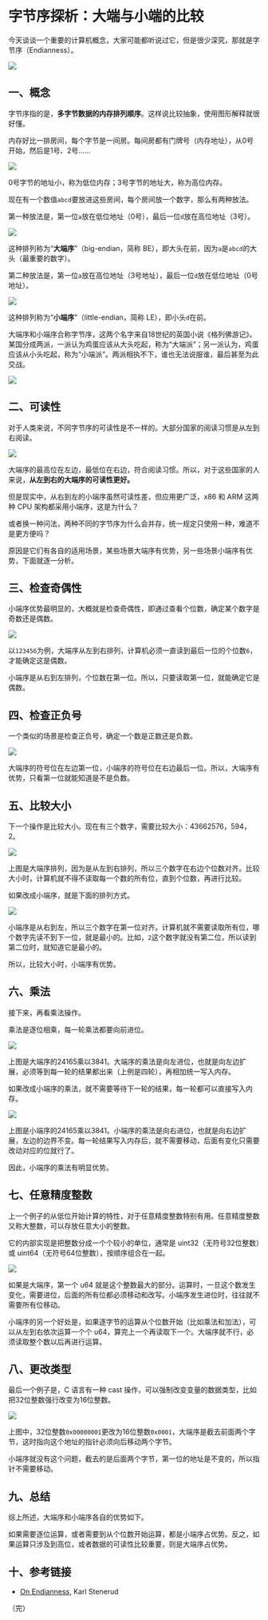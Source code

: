 # 字节序探析：大端与小端的比较

今天谈谈一个重要的计算机概念，大家可能都听说过它，但是很少深究，那就是字节序（Endianness）。

![](https://cdn.beekka.com/blogimg/asset/202206/bg2022060101.webp)

## 一、概念

字节序指的是，**多字节数据的内存排列顺序**。这样说比较抽象，使用图形解释就很好懂。

内存好比一排房间，每个字节是一间房。每间房都有门牌号（内存地址），从0号开始，然后是1号、2号……

![](https://cdn.beekka.com/blogimg/asset/202206/bg2022060102.webp)

0号字节的地址小，称为低位内存；3号字节的地址大，称为高位内存。

现在有一个数值`abcd`要放进这些房间，每个房间放一个数字，那么有两种放法。

第一种放法是，第一位`a`放在低位地址（0号），最后一位`d`放在高位地址（3号）。

![](https://cdn.beekka.com/blogimg/asset/202206/bg2022060103.webp)

这种排列称为“**大端序**”（big-endian，简称 BE），即大头在前，因为`a`是`abcd`的大头（最重要的数字）。

第二种放法是，第一位`a`放在高位地址（3号地址），最后一位`d`放在低位地址（0号地址）。

![](https://cdn.beekka.com/blogimg/asset/202206/bg2022060104.webp)

这种排列称为“**小端序**”（little-endian，简称 LE），即小头`d`在前。

大端序和小端序合称字节序，这两个名字来自18世纪的英国小说《格列佛游记》。某国分成两派，一派认为鸡蛋应该从大头吃起，称为“大端派”；另一派认为，鸡蛋应该从小头吃起，称为“小端派”。两派相执不下，谁也无法说服谁，最后甚至为此交战。

![](https://cdn.beekka.com/blogimg/asset/202206/bg2022060105.jpg)

## 二、可读性

对于人类来说，不同字节序的可读性是不一样的。大部分国家的阅读习惯是从左到右阅读。

![](https://cdn.beekka.com/blogimg/asset/202206/bg2022060106.webp)

大端序的最高位在左边，最低位在右边，符合阅读习惯。所以，对于这些国家的人来说，**从左到右的大端序的可读性更好。**

但是现实中，从右到左的小端序虽然可读性差，但应用更广泛，x86 和 ARM 这两种 CPU 架构都采用小端序，这是为什么？

或者换一种问法，两种不同的字节序为什么会并存，统一规定只使用一种，难道不是更方便吗？

原因是它们有各自的适用场景，某些场景大端序有优势，另一些场景小端序有优势，下面就逐一分析。

## 三、检查奇偶性

小端序优势最明显的，大概就是检查奇偶性，即通过查看个位数，确定某个数字是奇数还是偶数。

![](https://cdn.beekka.com/blogimg/asset/202206/bg2022060112.webp)

以`123456`为例，大端序从左到右排列，计算机必须一直读到最后一位的个位数`6`，才能确定这是偶数。

小端序是从右到左排列，个位数在第一位。所以，只要读取第一位，就能确定它是偶数。

## 四、检查正负号

一个类似的场景是检查正负号，确定一个数是正数还是负数。

![](https://cdn.beekka.com/blogimg/asset/202206/bg2022060113.webp)

大端序的符号位在左边第一位，小端序的符号位在右边最后一位。所以，大端序有优势，只看第一位就能知道是不是负数。

## 五、比较大小

下一个操作是比较大小。现在有三个数字，需要比较大小：43662576，594，2。

![](https://cdn.beekka.com/blogimg/asset/202206/bg2022060108.webp)

上图是大端序排列，因为是从左到右排列，所以三个数字在右边个位数对齐。比较大小时，计算机就不得不读取每一个数的所有位，直到个位数，再进行比较。

如果改成小端序，就是下面的排列方式。

![](https://cdn.beekka.com/blogimg/asset/202206/bg2022060109.webp)

小端序是从右到左，所以三个数字在第一位对齐。计算机就不需要读取所有位，哪个数字先读不到下一位，就是最小的。比如，`2`这个数字就没有第二位，所以读到第二位时，就知道它是最小的。

所以，比较大小时，小端序有优势。

## 六、乘法

接下来，再看乘法操作。

乘法是逐位相乘，每一轮乘法都要向前进位。

![](https://cdn.beekka.com/blogimg/asset/202206/bg2022060110.webp)

上图是大端序的24165乘以3841。大端序的乘法是向左进位，也就是向左边扩展，必须等到每一轮的结果都出来（上例是四轮），再相加统一写入内存。

如果改成小端序的乘法，就不需要等待下一轮的结果，每一轮都可以直接写入内存。

![](https://cdn.beekka.com/blogimg/asset/202206/bg2022060111.webp)

上图是小端序的24165乘以3841。小端序的乘法是向右进位，也就是向右边扩展，左边的边界不变。每一轮结果写入内存后，就不需要移动，后面有变化只需要改动对应的位就行了。

因此，小端序的乘法有明显优势。

## 七、任意精度整数

上一个例子的从低位开始计算的特性，对于任意精度整数特别有用。任意精度整数又称大整数，可以存放任意大小的整数。

它的内部实现是把整数分成一个个较小的单位，通常是 uint32（无符号32位整数）或 uint64（无符号64位整数），按顺序组合在一起。

![](https://cdn.beekka.com/blogimg/asset/202206/bg2022060115.webp)

如果是大端序，第一个 u64 就是这个整数最大的部分。运算时，一旦这个数发生变化，需要进位，后面的所有位都必须移动和改写。小端序发生进位时，往往就不需要所有位移动。

小端序的另一个好处是，如果逐字节的运算从个位数开始（比如乘法和加法），可以从左到右依次运算一个个 u64，算完上一个再读取下一个。大端序就不行，必须读取整个数以后再进行运算。

## 八、更改类型

最后一个例子是，C 语言有一种 cast 操作，可以强制改变变量的数据类型，比如把32位整数强行改变为16位整数。

![](https://cdn.beekka.com/blogimg/asset/202206/bg2022060114.webp)

上图中，32位整数`0x00000001`更改为16位整数`0x0001`，大端序是截去前面两个字节，这时指向这个地址的指针必须向后移动两个字节。

小端序就没有这个问题，截去的是后面两个字节，第一位的地址是不变的，所以指针不需要移动。

## 九、总结

综上所述，大端序和小端序各自的优势如下。

如果需要逐位运算，或者需要到从个位数开始运算，都是小端序占优势。反之，如果运算只涉及到高位，或者数据的可读性比较重要，则是大端序占优势。

## 十、参考链接

- [On Endianness](https://www.technicalsourcery.net/posts/on-endianness/), Karl Stenerud

（完）
